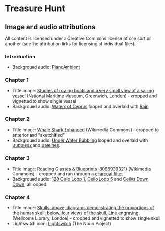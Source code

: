 # Treasure Hunt
## Image and audio attributions
All content is licensed under a Creative Commons license of one sort or another (see the attribution links for licensing of individual files).
### Introduction
- Background audio: [PianoAmbient](https://freesound.org/people/TheWorkingBamboo/sounds/108487/)

### Chapter 1
- Title image: [Studies of rowing boats and a very small view of a sailing vessel](http://collections.rmg.co.uk/collections/objects/129256.html) (National Maritime Museum, Greenwich, London) - cropped and vignetted to show single vessel
- Background audio: [Waters of Cyprus](https://freesound.org/people/SophronsineSoundDesign/sounds/320309/) looped and overlaid with [Rain](https://freesound.org/people/mlaramie/sounds/193874/)

### Chapter 2
- Title image: [Whale Shark Enhanced](https://commons.wikimedia.org/wiki/File:Whale-shark-enhanced.jpg) (Wikimedia Commons) - cropped to anterior and "sketchified"
- Background audio: [Under Water Bubbling](https://freesound.org/people/Hampusnoren/sounds/147187/) looped and overlaid with [Bubbles2](https://freesound.org/people/kwahmah_02/sounds/261597/) and [Baleines](https://freesound.org/people/davidou/sounds/88449/).

### Chapter 3
- Title image: [Reading Glasses & Blueprints (8096939321)](https://commons.wikimedia.org/wiki/File:Reading_Glasses_%26_Blueprints_(8096939321).jpg#/media/File:Reading_Glasses_%26_Blueprints_(8096939321).jpg) (Wikimedia Commons) - cropped and run through a [charcoal filter](http://funny.pho.to/charcoal_drawing)
- Background audio: [128 Cello Loop 1](https://freesound.org/people/Thirsk/sounds/121018/), [Cello Loop 5](https://freesound.org/people/juskiddink/sounds/60131/) and [Cellos Down Down](https://freesound.org/people/jus/sounds/41618/), all looped.

### Chapter 4
- Title image: [Skulls: above, diagrams demonstrating the proportions of the human skull; below, four views of the skull. Line engraving.](http://wellcomeimages.org/indexplus/image/V0007918.html) (Wellcome Library, London) - cropped and vignetted to show single skull
- Lightswitch icon: [Lightswitch](https://thenounproject.com/term/light-switch/2235/) (The Noun Project)

